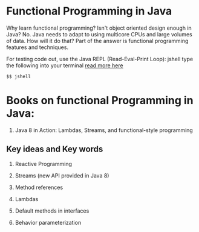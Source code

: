 # Functional Programming in Java

Why learn functional programming? 
Isn't object oriented design enough in Java? No. Java needs to adapt to using multicore CPUs and large
volumes of data. How will it do that? Part of the answer is functional programming features and techniques.
    
For testing code out, use the Java REPL (Read-Eval-Print Loop): jshell
type the following into your terminal [read more here](https://www.tutorialspoint.com/java9/java9_repl.htm)

`$$ jshell`


# Books on functional Programming in Java:
    
1. Java 8 in Action: Lambdas, Streams, and functional-style programming


## Key ideas and Key words

1. Reactive Programming

2. Streams (new API provided in Java 8)

3. Method references 

4. Lambdas

5. Default methods in interfaces

6. Behavior parameterization
